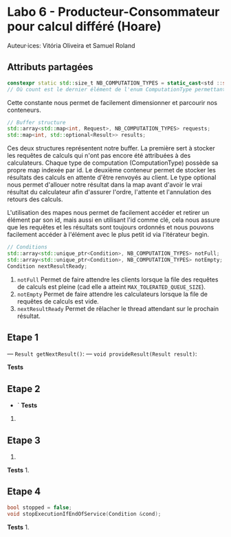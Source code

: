 # Labo 6 - Producteur-Consommateur pour calcul différé (Hoare)

Auteur·ices: Vitória Oliveira et Samuel Roland

## Attributs partagées
```c++
constexpr static std::size_t NB_COMPUTATION_TYPES = static_cast<std ::size_t>(ComputationType::Count);
// Où count est le dernier élément de l'enum ComputationType permettant ainsi de récupérer le nombre de types différents. 
```
Cette constante nous permet de facilement dimensionner et parcourir nos conteneurs.

```c++
// Buffer structure
std::array<std::map<int, Request>, NB_COMPUTATION_TYPES> requests;
std::map<int, std::optional<Result>> results;
```
Ces deux structures représentent notre buffer. 
La première sert à stocker les requêtes de calculs qui n'ont pas encore été attribuées à des calculateurs. Chaque type de computation (ComputationType) possède sa propre map indexée par id. 
Le deuxième conteneur permet de stocker les résultats des calculs en attente d'être renvoyés au client. Le type optional nous permet d'allouer notre résultat dans la map avant d'avoir le vrai résultat du calculateur afin d'assurer l'ordre, l'attente et l'annulation des retours des calculs.   

L'utilisation des mapes nous permet de facilement accéder et retirer un élément par son id, mais aussi en utilisant l'id comme clé, cela nous assure que les requêtes et les résultats sont toujours ordonnés et nous pouvons facilement accéder à l'élément avec le plus petit id via l'itérateur begin. 

```c++
// Conditions
std::array<std::unique_ptr<Condition>, NB_COMPUTATION_TYPES> notFull;
std::array<std::unique_ptr<Condition>, NB_COMPUTATION_TYPES> notEmpty;
Condition nextResultReady;
```
1. `notFull`
    Permet de faire attendre les clients lorsque la file des requêtes de calculs est pleine (cad elle a atteint `MAX_TOLERATED_QUEUE_SIZE`).
2. `notEmpty`
    Permet de faire attendre les calculateurs lorsque la file de requêtes de calculs est vide. 
3. `nextResultReady`
   Permet de rêlacher le thread attendant sur le prochain résultat. 


## Etape 1
— `Result getNextResult()`:
— `void provideResult(Result result)`:

**Tests**

## Etape 2
- `
**Tests**
1. 

## Etape 3
1. 
**Tests**
1. 

## Etape 4

```c++
bool stopped = false;
void stopExecutionIfEndOfService(Condition &cond);
```

**Tests**
1. 

